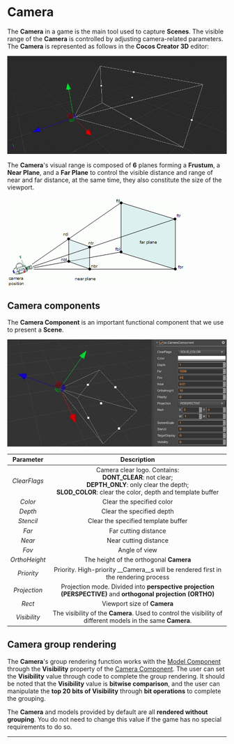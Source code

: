 # Camera

The __Camera__ in a game is the main tool used to capture __Scenes__. The visible range of the __Camera__ is controlled by adjusting camera-related parameters. The __Camera__ is represented as follows in the __Cocos Creator 3D__ editor:

![camera](camera/camera.jpg)

The __Camera__'s visual range is composed of __6__ planes forming a **Frustum**, a **Near Plane**, and a **Far Plane** to control the visible distance and range of near and far distance, at the same time, they also constitute the size of the viewport.

![camera view](camera/camera-view.gif)

## Camera components

The __Camera Component__ is an important functional component that we use to present a __Scene__.

![camera component](camera/camera-comp.jpg)

| Parameter | Description |
|:-------:|:---:|
| *ClearFlags* | Camera clear logo. Contains: <br> **DONT_CLEAR**: not clear; <br> **DEPTH_ONLY**: only clear the depth; <br> **SLOD_COLOR**: clear the color, depth and template buffer|
| *Color* | Clear the specified color |
| *Depth* | Clear the specified depth |
| *Stencil* | Clear the specified template buffer |
| *Far* | Far cutting distance |
| *Near* | Near cutting distance |
| *Fov* | Angle of view |
| *OrthoHeight* | The height of the orthogonal __Camera__ |
| *Priority* | Priority. High-priority __Camera__s will be rendered first in the rendering process |
| *Projection* | Projection mode. Divided into **perspective projection (PERSPECTIVE)** and **orthogonal projection (ORTHO)** |
| *Rect* | Viewport size of __Camera__ |
| *Visibility* | The visibility of the __Camera__. Used to control the visibility of different models in the same __Camera__. |

## Camera group rendering

The __Camera__'s group rendering function works with the [Model Component](../../engine/renderable) through the __Visibility__ property of the [Camera Component](../../editor/components/camera-component.md). The user can set the __Visibility__ value through code to complete the group rendering. It should be noted that the __Visibility__ value is **bitwise comparison**, and the user can manipulate the **top 20 bits of Visibility** through **bit operations** to complete the grouping.

The __Camera__ and models provided by default are all __rendered without grouping__. You do not need to change this value if the game has no special requirements to do so.

---